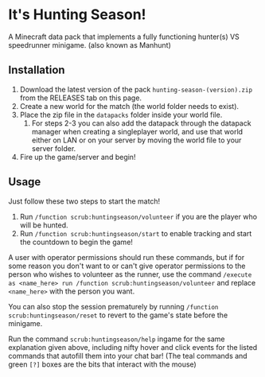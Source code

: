 # It's Hunting Season!

A Minecraft data pack that implements a fully functioning hunter(s) VS speedrunner minigame. (also known as Manhunt)

## Installation

1. Download the latest version of the pack `hunting-season-(version).zip` from the RELEASES tab on this page.
2. Create a new world for the match (the world folder needs to exist).
3. Place the zip file in the `datapacks` folder inside your world file.
    1. For steps 2-3 you can also add the datapack through the datapack manager when creating a singleplayer world, and use that world either on LAN or on your server by moving the world file to your server folder.
4. Fire up the game/server and begin!

## Usage

Just follow these two steps to start the match!

1. Run `/function scrub:huntingseason/volunteer` if you are the player who will be hunted.
2. Run `/function scrub:huntingseason/start` to enable tracking and start the countdown to begin the game!

A user with operator permissions should run these commands, but if for some reason you don't want to or can't give operator permissions to the person who wishes to volunteer as the runner, use the command `/execute as <name_here> run /function scrub:huntingseason/volunteer` and replace `<name_here>` with the person you want. 

You can also stop the session prematurely by running `/function scrub:huntingseason/reset` to revert to the game's state before the minigame.

Run the command `scrub:huntingseason/help` ingame for the same explanation given above, including nifty hover and click events for the listed commands that autofill them into your chat bar!
(The teal commands and green `[?]` boxes are the bits that interact with the mouse)
